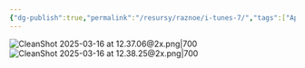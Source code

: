 ```yaml
---
{"dg-publish":true,"permalink":"/resursy/raznoe/i-tunes-7/","tags":["Apple"]}
---
```


![CleanShot 2025-03-16 at 12.37.06@2x.png|700](/img/user/%D0%90%D1%80%D1%85%D0%B8%D0%B2/%D0%9A%D1%8D%D1%88/CleanShot%202025-03-16%20at%2012.37.06@2x.png)![CleanShot 2025-03-16 at 12.38.25@2x.png|700](/img/user/%D0%90%D1%80%D1%85%D0%B8%D0%B2/%D0%9A%D1%8D%D1%88/CleanShot%202025-03-16%20at%2012.38.25@2x.png)